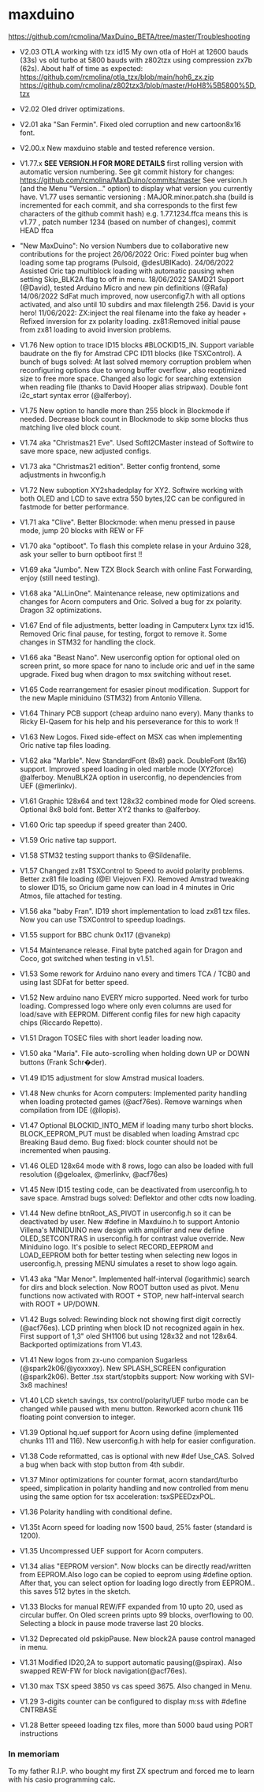 ﻿
# maxduino

https://github.com/rcmolina/MaxDuino_BETA/tree/master/Troubleshooting

* V2.03 OTLA working with tzx id15
  My own otla of HoH at 12600 bauds (33s) vs old turbo at 5800 bauds with z802tzx using compression zx7b (62s). About half of time as expected:
  https://github.com/rcmolina/otla_tzx/blob/main/hoh6_zx.zip
  https://github.com/rcmolina/z802tzx3/blob/master/HoH8%5B5800%5D.tzx

* V2.02 Oled driver optimizations.
* V2.01 aka "San Fermin". Fixed oled corruption and new cartoon8x16 font.
* V2.00.x New maxduino stable and tested reference version.
* V1.77.x  **SEE VERSION.H FOR MORE DETAILS**  first rolling version with automatic version numbering.
  See git commit history for changes: https://github.com/rcmolina/MaxDuino/commits/master
  See version.h (and the Menu "Version..." option) to display what version you currently have.
  V1.77 uses semantic versioning :  MAJOR.minor.patch.sha  (build is incremented for each commit, and sha corresponds to the first few characters of the github commit hash)
  e.g. 1.77.1234.ffca means this is v1.77 , patch number 1234 (based on number of changes), commit HEAD ffca

* "New MaxDuino": No version Numbers due to collaborative new contributions for the project
26/06/2022 Oric: Fixed pointer bug when loading some tap programs (Pulsoid, @desUBIKado).
24/06/2022 Assisted Oric tap multiblock loading with automatic pausing when setting Skip_BLK2A flag to off in menu.
18/06/2022 SAMD21 Support (@David), tested Arduino Micro and new pin definitions (@Rafa)
14/06/2022 SdFat much improved, now userconfig7.h with all options activated, and also until 10 subdirs and max filelength 256. David is your hero!
11/06/2022: ZX:inject the real filename into the fake ay header + Refixed inversion for zx polarity loading.
zx81:Removed initial pause from zx81 loading to avoid inversion problems.

* V1.76 New option to trace ID15 blocks #BLOCKID15_IN. Support variable baudrate on the fly for Amstrad CPC ID11 blocks (like TSXControl).
A bunch of bugs solved: At last solved memory corruption problem when reconfiguring options due to wrong buffer overflow , also reoptimized size to free more space. Changed also logic for searching extension when reading file (thanks to David Hooper alias stripwax).
Double font i2c_start syntax error (@alferboy).
* V1.75 New option to handle more than 255 block in Blockmode if needed. Decrease block count in Blockmode to skip some blocks thus matching live oled block count.
* V1.74 aka "Christmas21 Eve". Used SoftI2CMaster instead of Softwire to save more space, new adjusted configs.
* V1.73 aka "Christmas21 edition". Better config frontend, some adjustments in hwconfig.h
* V1.72 New suboption XY2shadedplay for XY2. Softwire working with both OLED and LCD to save extra 550 bytes,I2C can be configured in fastmode for better performance.
* V1.71 aka "Clive". Better Blockmode: when menu pressed in pause mode, jump 20 blocks with REW or FF
* V1.70 aka "optiboot". To flash this complete relase in your Arduino 328, ask your seller to burn optiboot first !! 
* V1.69 aka "Jumbo". New TZX Block Search with online Fast Forwarding, enjoy (still need testing).
* V1.68 aka "ALLinOne". Maintenance release, new optimizations and changes for Acorn computers and Oric. Solved a bug for zx polarity. Dragon 32 optimizations.
* V1.67 End of file adjustments, better loading in Camputerx Lynx tzx id15. Removed Oric final pause, for testing, forgot to remove it. Some changes in STM32 for handling the clock.
* V1.66 aka "Beast Nano". New userconfig option for optional oled on screen print, so more space for nano to include oric and uef in the same upgrade. Fixed bug when dragon to msx switching without reset.
* V1.65 Code rearrangement for esasier pinout modification. Support for the new Maple miniduino (STM32) from Antonio Villena.
* V1.64 Thinary PCB support (cheap arduino nano every). Many thanks to Ricky El-Qasem for his help and his perseverance for this to work !!
* V1.63 New Logos. Fixed side-effect on MSX cas when implementing Oric native tap files loading.
* V1.62 aka "Marble". New StandardFont (8x8) pack. DoubleFont (8x16) support. Improved speed loading in oled marble mode (XY2force) @alferboy. MenuBLK2A option in userconfig, no dependencies from UEF (@merlinkv).
* V1.61 Graphic 128x64 and text 128x32 combined mode for Oled screens. Optional 8x8 bold font. Better XY2 thanks to @alferboy.
* V1.60 Oric tap speedup if speed greater than 2400.
* V1.59 Oric native tap support.
* V1.58 STM32 testing support thanks to @Sildenafile.
* V1.57 Changed zx81 TSXControl to Speed to avoid polarity problems. Better zx81 file loading (@El Viejoven FX). Removed Amstrad tweaking to slower ID15, 
so Oricium game now can load in 4 minutes in Oric Atmos, file attached for testing.
* V1.56 aka "baby Fran". ID19 short implementation to load zx81 tzx files. Now you can use TSXControl to speedup loadings.
* V1.55 support for BBC chunk 0x117 (@vanekp)
* V1.54 Maintenance release. Final byte patched again for Dragon and Coco, got switched when testing in v1.51.
* V1.53 Some rework for Arduino nano every and timers TCA / TCB0 and using last SDFat for better speed.
* V1.52 New arduino nano EVERY micro supported. Need work for turbo loading. Compressed logo where only even columns are used for load/save with EEPROM. Different config files for new high capacity chips (Riccardo Repetto).
* V1.51 Dragon TOSEC files with short leader loading now.
* V1.50 aka "Maria". File auto-scrolling when holding down UP or DOWN buttons (Frank Schr�der).
* V1.49 ID15 adjustment for slow Amstrad musical loaders.
* V1.48 New chunks for Acorn computers: Implemented parity handling when loading protected games (@acf76es). Remove warnings when compilation from IDE (@llopis).
* V1.47 Optional BLOCKID_INTO_MEM if loading many turbo short blocks. BLOCK_EEPROM_PUT must be disabled when loading Amstrad cpc Breaking Baud demo. Bug fixed: block counter should not be incremented when pausing. 
* V1.46 OLED 128x64 mode with 8 rows, logo can also be loaded with full resolution (@geloalex, @merlinkv, @acf76es)
* V1.45 New ID15 testing code, can be deactivated from userconfig.h to save space. Amstrad bugs solved: Deflektor and other cdts now loading.
* V1.44 New define btnRoot_AS_PIVOT in userconfig.h so it can be deactivated by user. New #define in Maxduino.h to support Antonio Villena's MINIDUINO new design with amplifier and new define OLED_SETCONTRAS in userconfig.h for contrast value override. New Miniduino logo. It's posible to select RECORD_EEPROM and LOAD_EEPROM both for better testing when selecting new logos in userconfig.h, pressing MENU simulates a reset to show logo again.
* V1.43 aka "Mar Menor". Implemented half-interval (logarithmic) search for dirs and block selection. Now ROOT button used as pivot.
Menu functions now activated with ROOT + STOP, new half-interval search with ROOT + UP/DOWN.
* V1.42 Bugs solved: Rewinding block not showing first digit correctly (@acf76es). LCD printing when block ID not recognized again in hex.
First support of 1,3" oled SH1106 but using 128x32 and not 128x64. Backported optimizations from V1.43.
* V1.41 New logos from zx-uno companion Sugarless (@spark2k06/@yoxxxoy). New SPLASH_SCREEN configuration (@spark2k06).  Better .tsx start/stopbits support: Now working with SVI-3x8 machines!
* V1.40 LCD sketch savings, tsx control/polarity/UEF turbo mode can be changed while paused with menu button. Reworked acorn chunk 116 floating point conversion to integer.
* V1.39 Optional hq.uef support for Acorn using define (implemented chunks 111 and 116). New userconfig.h with help for easier configuration.
* V1.38	Code reformatted, cas is optional with new #def Use_CAS. Solved a bug when back with stop button from 4th subdir.
* V1.37 Minor optimizations for counter format, acorn standard/turbo speed, simplication in polarity handling and now controlled from menu using the same option for tsx acceleration: tsxSPEEDzxPOL.
* V1.36 Polarity handling with conditional define.
* V1.35t Acorn speed for loading now 1500 baud, 25% faster (standard is 1200).
* V1.35 Uncompressed UEF support for Acorn computers.
* V1.34 alias "EEPROM version". Now blocks can be directly read/written from EEPROM.Also logo can be copied to eeprom using #define option.
	After that, you can select option for loading logo directly from EEPROM.. this saves 512 bytes in the sketch.
* V1.33 Blocks for manual REW/FF expanded from 10 upto 20, used as circular buffer. On Oled screen prints upto 99 blocks, 
	overflowing to 00. Selecting a block in pause mode traverse last 20 blocks.
* V1.32 Deprecated old pskipPause. New block2A pause control managed in menu.
* V1.31 Modified ID20,2A to support automatic pausing(@spirax). Also swapped REW-FW for block navigation(@acf76es). 
* V1.30 max TSX speed 3850 vs cas speed 3675. Also changed in Menu.
* V1.29 3-digits counter can be configured to display m:ss with #define CNTRBASE
* V1.28 Better speeed loading tzx files, more than 5000 baud using PORT instructions

### In memoriam

To my father R.I.P. who bought my first ZX spectrum and forced me to learn with his casio programming calc.